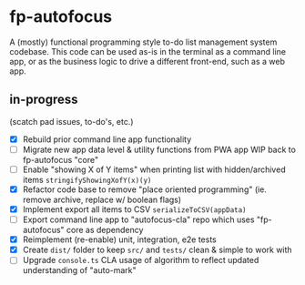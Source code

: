 # fp-autofocus

A (mostly) functional programming style to-do list management system codebase. This code can be used as-is in the terminal as a command line app, or as the business logic to drive a different front-end, such as a web app.

## in-progress
(scatch pad issues, to-do's, etc.)

- [x] Rebuild prior command line app functionality
- [ ] Migrate new app data level & utility functions from PWA app WIP back to fp-autofocus "core"
- [ ] Enable "showing X of Y items" when printing list with hidden/archived items `stringifyShowingXofY(x)(y)`
- [x] Refactor code base to remove "place oriented programming" (ie. remove archive, replace w/ boolean flags)
- [x] Implement export all items to CSV `serializeToCSV(appData)`
- [ ] Export command line app to "autofocus-cla" repo which uses "fp-autofocus" core as dependency
- [x] Reimplement (re-enable) unit, integration, e2e tests
- [x] Create `dist/` folder to keep `src/` and `tests/` clean & simple to work with
- [ ] Upgrade `console.ts` CLA usage of algorithm to reflect updated understanding of "auto-mark"
